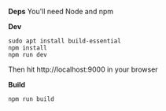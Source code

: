 **Deps**
You'll need Node and npm

**Dev**
```
sudo apt install build-essential
npm install
npm run dev
```


Then hit http://localhost:9000 in your browser

**Build**
```
npm run build
```
